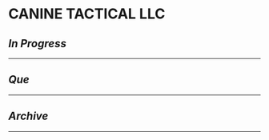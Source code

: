 # CANINE TACTICAL LLC

## *In Progress*

--------------------

## *Que*

-----------------------------------
## *Archive*

-----------------------------------
